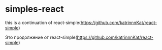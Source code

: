 # simples-react


this is a continuation of  react-simple(https://github.com/katrinnnKat/react-simple)

Это продолжение от react-simple(https://github.com/katrinnnKat/react-simple)
 
